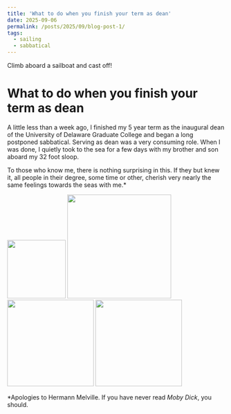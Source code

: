 ```yaml
---
title: 'What to do when you finish your term as dean'
date: 2025-09-06
permalink: /posts/2025/09/blog-post-1/
tags:
  - sailing
  - sabbatical
---
```


Climb aboard a sailboat and cast off!


What to do when you finish your term as dean
======

A little less than a week ago, I finished my 5 year term as the
inaugural dean of the University of Delaware Graduate College and
began a long postponed sabbatical. Serving as dean was a very
consuming role. When I was done, I quietly took to the sea for a few days with my
brother and son aboard my 32 foot sloop.

To those who know me, there
is nothing surprising in this. If they but knew it, all
people in their degree, some time or other, cherish very nearly the
same feelings towards the seas with me.*


<img src="{{'/assets/images/tangled.jpg' | relative_url}}" width="135px"/>
<img src="{{'/assets/images/TangledCrew25.jpg' | relative_url}}" width="240px"/>

<img src="{{'/assets/images/OnDeck25.jpg' | relative_url}}" width="200px"/>
<img src="{{'/assets/images/ToTheSea25.jpg' | relative_url}}" width="200px"/>

*Apologies to Hermann Melville. If you have never read _Moby Dick_, you should.